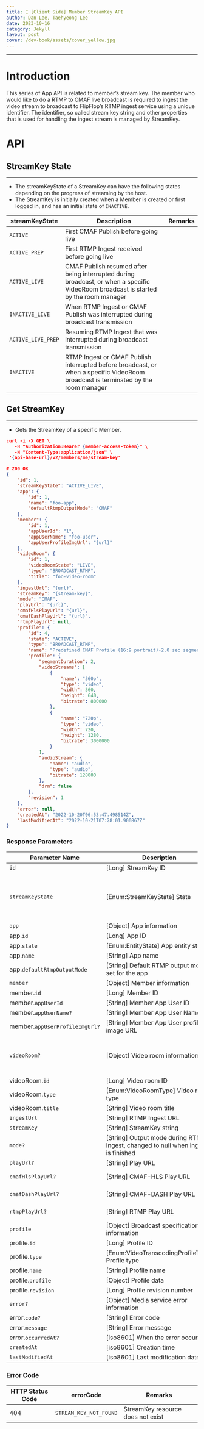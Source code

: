 ```yaml
---
title: Ξ [Client Side] Member StreamKey API
author: Dan Lee, Taehyeong Lee
date: 2023-10-16
category: Jekyll
layout: post
cover: /dev-book/assets/cover_yellow.jpg
---
```


-------------
# Introduction

This series of App API is related to member’s stream key. The member who would like to do a RTMP to CMAF live broadcast is required to ingest the video stream to broadcast to FlipFlop’s RTMP ingest service using a unique identifier. The identifier, so called stream key string and other properties that is used for handling the ingest stream is managed by StreamKey.

# API

<a name="StreamKey-State"></a>
## StreamKey State

---

  * The streamKeyState of a StreamKey can have the following states depending on the progress of streaming by the host.
  * The StreamKey is initially created when a Member is created or first logged in, and has an initial state of `INACTIVE`.

| streamKeyState | Description | Remarks |
| --- | --- | --- |
| `ACTIVE` | First CMAF Publish before going live | |
| `ACTIVE_PREP` | First RTMP Ingest received before going live | |
| `ACTIVE_LIVE` | CMAF Publish resumed after being interrupted during broadcast, or when a specific VideoRoom broadcast is started by the room manager | |
| `INACTIVE_LIVE` | When RTMP Ingest or CMAF Publish was interrupted during broadcast transmission | |
| `ACTIVE_LIVE_PREP` | Resuming RTMP Ingest that was interrupted during broadcast transmission | |
| `INACTIVE` | RTMP Ingest or CMAF Publish interrupted before broadcast, or when a specific VideoRoom broadcast is terminated by the room manager | |

<a name="Get-StreamKey"></a>
## Get StreamKey

---

  * Gets the StreamKey of a specific Member.
  
```json
curl -i -X GET \
   -H "Authorization:Bearer {member-access-token}" \
   -H "Content-Type:application/json" \
 '{api-base-url}/v2/members/me/stream-key'

# 200 OK
{
    "id": 1,
    "streamKeyState": "ACTIVE_LIVE",
    "app": {
        "id": 1,
        "name": "foo-app",
        "defaultRtmpOutputMode": "CMAF"
    },
    "member": {
        "id": 1,
        "appUserId": "1",
        "appUserName": "foo-user",
        "appUserProfileImgUrl": "{url}"
    },
    "videoRoom": {
        "id": 1,
        "videoRoomState": "LIVE",
        "type": "BROADCAST_RTMP",
        "title": "foo-video-room"
    },
    "ingestUrl": "{url}",
    "streamKey": "{stream-key}",
    "mode": "CMAF",
    "playUrl": "{url}",
    "cmafHlsPlayUrl": "{url}",
    "cmafDashPlayUrl": "{url}",
    "rtmpPlayUrl": null,
    "profile": {
        "id": 4,
        "state": "ACTIVE",
        "type": "BROADCAST_RTMP",
        "name": "Predefined CMAF Profile (16:9 portrait)-2.0 sec segments",
        "profile": {
            "segmentDuration": 2,
            "videoStreams": [
                {
                    "name": "360p",
                    "type": "video",
                    "width": 360,
                    "height": 640,
                    "bitrate": 800000
                },
                {
                    "name": "720p",
                    "type": "video",
                    "width": 720,
                    "height": 1280,
                    "bitrate": 3000000
                }
            ],
            "audioStream": {
                "name": "audio",
                "type": "audio",
                "bitrate": 128000
            },
            "drm": false
        },
        "revision": 1
    },
    "error": null,
    "createdAt": "2022-10-20T06:53:47.498514Z",
    "lastModifiedAt": "2022-10-21T07:28:01.900867Z"
}
```

### Response Parameters

| Parameter Name | Description | Remarks |
| --- | --- | --- |
| `id` | [Long] StreamKey ID | |
| `streamKeyState` | [Enum:StreamKeyState] State | INACTIVE, ACTIVE_PREP, ACTIVE, ACTIVE_LIVE_PREP, ACTIVE_LIVE, INACTIVE_LIVE |
| `app` | [Object] App information | |
| app.`id` | [Long] App ID | |
| app.`state` | [Enum:EntityState] App entity state | ACTIVE, DELETED |
| app.`name` | [String] App name | |
| app.`defaultRtmpOutputMode` | [String] Default RTMP output mode set for the app | `CMAF`, `RTMP`, `RTMP_CMAF` |
| `member` | [Object] Member information | |
| member.`id` | [Long] Member ID | |
| member.`appUserId` | [String] Member App User ID | |
| member.`appUserName?` | [String] Member App User Name | |
| member.`appUserProfileImgUrl?` | [String] Member App User profile image URL | |
| `videoRoom?` | [Object] Video room information | Created when the room starts broadcasting, deleted when the broadcast ends |
| videoRoom.`id` | [Long] Video room ID | |
| videoRoom.`type` | [Enum:VideoRoomType] Video room type | `BROADCAST_RTMP` |
| videoRoom.`title` | [String] Video room title | |
| `ingestUrl` | [String] RTMP Ingest URL | |
| `streamKey` | [String] StreamKey string | |
| `mode?` | [String] Output mode during RTMP Ingest, changed to null when ingest is finished | `CMAF`, `RTMP`, `RTMP_CMAF` |
| `playUrl?` | [String] Play URL | |
| `cmafHlsPlayUrl?` | [String] CMAF-HLS Play URL | Activated if mode = `CMAF` or `RTMP_CMAF` |
| `cmafDashPlayUrl?` | [String] CMAF-DASH Play URL |  Activated if mode = `CMAF` or `RTMP_CMAF` |
| `rtmpPlayUrl?` | [String] RTMP Play URL | Activated if mode = `RTMP`, `RTMP_CMAF` |
| `profile` | [Object] Broadcast specification information | |
| profile.`id` | [Long] Profile ID | |
| profile.`type` | [Enum:VideoTranscodingProfileType] Profile type | `BROADCAST_RTMP` |
| profile.`name` | [String] Profile name | |
| profile.`profile` | [Object] Profile data | |
| profile.`revision` | [Long] Profile revision number | |
| `error?` | [Object] Media service error information | |
| error.`code?` | [String] Error code | |
| error.`message` | [String] Error message | |
| error.`occurredAt?` | [iso8601] When the error occurred | |
| `createdAt` | [iso8601] Creation time | |
| `lastModifiedAt` | [iso8601] Last modification date | |

### Error Code

| HTTP Status Code | errorCode | Remarks |
| --- | --- | --- |
| 404 | `STREAM_KEY_NOT_FOUND` | StreamKey resource does not exist |
